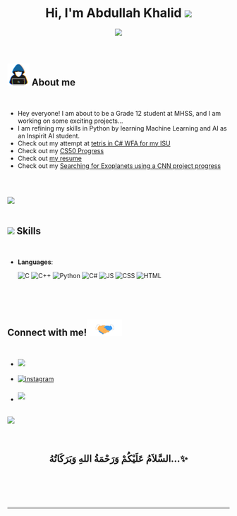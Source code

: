 <h1 align="center"><b>Hi, I'm Abdullah Khalid </b><img src="https://media.giphy.com/media/hvRJCLFzcasrR4ia7z/giphy.gif" width="35"></h1>
<!--  -->
<p align="center">
  <a href="https://github.com/DenverCoder1/readme-typing-svg"><img src="https://readme-typing-svg.herokuapp.com?font=Time+New+Roman&color=red&size=25&center=true&vCenter=true&width=600&height=100&lines=Hey+Everyone!!&hearts;++;Grade+12+Student,;Self+Taught+Comp+Sci+Student,;SHAD+Alumni,;Current+Inspirit+AI+Student<3"></a>
</p>


<br>



	
## <picture><img src = "https://github.com/0xAbdulKhalid/0xAbdulKhalid/raw/main/assets/mdImages/about_me.gif" width = 50px></picture> **About me**


<br>

- Hey everyone! I am about to be a Grade 12 student at MHSS, and I am working on some exciting projects...
- I am refining my skills in Python by learning Machine Learning and AI as an Inspirit AI student. 
- Check out my attempt at [tetris in C# WFA for my ISU](https://github.com/aKhalid8970/ISU.git)
- Check out my [CS50 Progress](https://github.com/aKhalid8970/CS50p.git)
- Check out [my resume](https://acrobat.adobe.com/id/urn:aaid:sc:va6c2:08951ed2-2188-4912-b686-e206231542ab)
- Check out my [Searching for Exoplanets using a CNN project progress](https://github.com/aKhalid8970/Exoplanets.git)

<br><br>

<img src="https://user-images.githubusercontent.com/73097560/115834477-dbab4500-a447-11eb-908a-139a6edaec5c.gif"><br><br>

## <img src="https://media2.giphy.com/media/QssGEmpkyEOhBCb7e1/giphy.gif?cid=ecf05e47a0n3gi1bfqntqmob8g9aid1oyj2wr3ds3mg700bl&rid=giphy.gif" width ="25"><b> Skills</b>
<br>

<p align="center">

- **Languages**:
    
    ![C](https://img.shields.io/badge/C%20-%232370ED.svg?style=for-the-badge&logo=c&logoColor=white)
    ![C++](https://img.shields.io/badge/C++%20-%2300599C.svg?style=for-the-badge&logo=c%2B%2B&logoColor=white)
    ![Python](https://img.shields.io/badge/Python%20-%2314354C.svg?style=for-the-badge&logo=python&logoColor=white)
    ![C#](https://img.shields.io/badge/C%23-239120?style=for-the-badge&logo=csharp&logoColor=white)
    ![JS](https://img.shields.io/badge/JavaScript-323330?style=for-the-badge&logo=javascript&logoColor=F7DF1E)
    ![CSS](https://img.shields.io/badge/CSS3-1572B6?style=for-the-badge&logo=css3&logoColor=white)
    ![HTML](https://img.shields.io/badge/HTML5-E34F26?style=for-the-badge&logo=html5&logoColor=white)

<br>   
</p>

<br>

## <b> Connect with me!</b><img src="https://github.com/0xAbdulKhalid/0xAbdulKhalid/raw/main/assets/mdImages/handshake.gif" width ="80">
<br>
<div align='left'>

<ul>

<li>
<a href="www.linkedin.com/in/abdullah-khalid-256a2227b" target="_blank">
<img src="https://img.shields.io/badge/LinkedIn-0077B5?style=for-the-badge&logo=linkedin&logoColor=white;"/>
</a>
</li>

<br>

<li>
<a href="https://www.instagram.com/klow7777/" target="_blank">
<img src="https://img.shields.io/badge/instagram-%2300acee.svg?color=pink&style=for-the-badge&logo=instagram&logoColor=white" alt=instagram style="margin-bottom: 5px;"/>
</a>
</li>

<br>

<li>
<a href="mailto:abdullah.khalid8970@gmail.com" target="_blank">
<img src="https://img.shields.io/badge/gmail-%23EA4335.svg?style=for-the-badge&logo=gmail&logoColor=white" t=mail style="margin-bottom: 5px;" />
</a>
</li>
	
</ul>
</div>

<br>
<img src="https://user-images.githubusercontent.com/73097560/115834477-dbab4500-a447-11eb-908a-139a6edaec5c.gif">
<br>
<br>
<br>

<div align='center'>

## <b>السَّلاَمُ عَلَيْكُمْ وَرَحْمَةُ اللهِ وَبَرَكَاتُهُ...✨</b>

</div>
<br>
<br>
<br>
<br>

---

<br>
